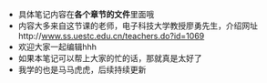  * 具体笔记内容在**各个章节的文件**里面哦
 * 内容大多来自这节课的老师，电子科技大学教授廖勇先生，介绍网址http://www.ss.uestc.edu.cn/teachers.do?id=1069
 * 欢迎大家一起编辑hhh
 * 如果本笔记可以帮上大家的忙的话，那就真是太好了
 * 我学的也是马马虎虎，后续持续更新
